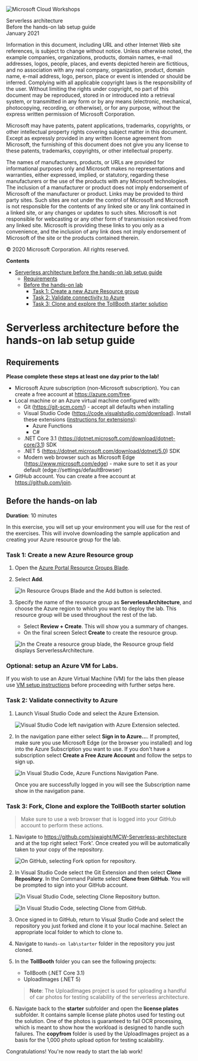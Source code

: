![Microsoft Cloud Workshops](https://github.com/Microsoft/MCW-Template-Cloud-Workshop/raw/master/Media/ms-cloud-workshop.png 'Microsoft Cloud Workshops')

<div class="MCWHeader1">
Serverless architecture
</div>

<div class="MCWHeader2">
Before the hands-on lab setup guide
</div>

<div class="MCWHeader3">
January 2021
</div>

Information in this document, including URL and other Internet Web site references, is subject to change without notice. Unless otherwise noted, the example companies, organizations, products, domain names, e-mail addresses, logos, people, places, and events depicted herein are fictitious, and no association with any real company, organization, product, domain name, e-mail address, logo, person, place or event is intended or should be inferred. Complying with all applicable copyright laws is the responsibility of the user. Without limiting the rights under copyright, no part of this document may be reproduced, stored in or introduced into a retrieval system, or transmitted in any form or by any means (electronic, mechanical, photocopying, recording, or otherwise), or for any purpose, without the express written permission of Microsoft Corporation.

Microsoft may have patents, patent applications, trademarks, copyrights, or other intellectual property rights covering subject matter in this document. Except as expressly provided in any written license agreement from Microsoft, the furnishing of this document does not give you any license to these patents, trademarks, copyrights, or other intellectual property.

The names of manufacturers, products, or URLs are provided for informational purposes only and Microsoft makes no representations and warranties, either expressed, implied, or statutory, regarding these manufacturers or the use of the products with any Microsoft technologies. The inclusion of a manufacturer or product does not imply endorsement of Microsoft of the manufacturer or product. Links may be provided to third party sites. Such sites are not under the control of Microsoft and Microsoft is not responsible for the contents of any linked site or any link contained in a linked site, or any changes or updates to such sites. Microsoft is not responsible for webcasting or any other form of transmission received from any linked site. Microsoft is providing these links to you only as a convenience, and the inclusion of any link does not imply endorsement of Microsoft of the site or the products contained therein.

© 2020 Microsoft Corporation. All rights reserved.

**Contents**

- [Serverless architecture before the hands-on lab setup guide](#serverless-architecture-before-the-hands-on-lab-setup-guide)
  - [Requirements](#requirements)
  - [Before the hands-on lab](#before-the-hands-on-lab)
    - [Task 1: Create a new Azure Resource group](#task-1-create-a-new-azure-resource-group)
    - [Task 2: Validate connectivity to Azure](#task-5-validate-connectivity-to-azure)
    - [Task 3: Clone and explore the TollBooth starter solution](#task-6-download-and-explore-the-tollbooth-starter-solution)

# Serverless architecture before the hands-on lab setup guide

## Requirements

**Please complete these steps at least one day prior to the lab!**

- Microsoft Azure subscription (non-Microsoft subscription). You can create a free account at https://azure.com/free.
- Local machine or an Azure virtual machine configured with:
  - Git (https://git-scm.com/) - accept all defaults when installing
  - Visual Studio Code (https://code.visualstudio.com/download). Install these extensions ([instructions for extensions](https://code.visualstudio.com/docs/editor/extension-gallery)):
    - Azure Functions
    - C#
  - .NET Core 3.1 (https://dotnet.microsoft.com/download/dotnet-core/3.1) SDK
  - .NET 5 (https://dotnet.microsoft.com/download/dotnet/5.0) SDK
  - Modern web browser such as Microsoft Edge (https://www.microsoft.com/edge) - make sure to set it as your default (edge://settings/defaultBrowser)
- GitHub account. You can create a free account at https://github.com/join.

## Before the hands-on lab

**Duration**: 10 minutes

In this exercise, you will set up your environment you will use for the rest of the exercises. This will involve downloading the sample application and creating your Azure resource group for the lab.

### Task 1: Create a new Azure Resource group

1. Open the [Azure Portal Resource Groups Blade](https://portal.azure.com/#blade/HubsExtension/BrowseResourceGroups).

2. Select **Add**.

   ![In Resource Groups Blade and the Add button is selected.](images/Setup/image9.png 'Azure Portal Resoure Groups')

3. Specify the name of the resource group as **ServerlessArchitecture**, and choose the Azure region to which you want to deploy the lab. This resource group will be used throughout the rest of the lab.

   - Select **Review + Create**. This will show you a summary of changes. 
   - On the final screen Select **Create** to create the resource group.

   ![In the Create a resource group blade, the Resource group field displays ServerlessArchitecture.](images/Setup/image10a.png 'Resource group blade')

### Optional: setup an Azure VM for Labs.

If you wish to use an Azure Virtual Machine (VM) for the labs then please use [VM setup instructions](Before%20the%20HOL%20-%20Setup%20Azure%20VM.md) before proceeding with further setps here.

### Task 2: Validate connectivity to Azure

1. Launch Visual Studio Code and select the Azure Extension.

   ![Visual Studio Code left navigation with Azure Extension selected.](images/Setup/image14.png 'Visual Studio Code Azure Extension')

2. In the navigation pane either select **Sign in to Azure...**. If prompted, make sure you use Microsoft Edge (or the browser you installed) and log into the Azure Subscription you want to use. If you don't have a subscription select **Create a Free Azure Account** and follow the setps to sign up.

   ![In Visual Studio Code, Azure Functions Navigation Pane.](images/Setup/image15.png 'Azure Functions Navigation Pane')

   Once you are successfully logged in you will see the Subscription name show in the navigation pane.

### Task 3: Fork, Clone and explore the TollBooth starter solution

> Make sure to use a web browser that is logged into your GitHub account to perform these actions.

1. Navigate to https://github.com/sjwaight/MCW-Serverless-architecture and at the top right select 'Fork'. Once created you will be automatically taken to your copy of the repository.

   ![On GitHub, selecting Fork option for repository.](images/Setup/image16.png 'Select the Fork button to create a copy')

3. In Visual Studio Code select the Git Extension and then select **Clone Repository**. In the Command Palette select **Clone from GitHub**. You will be prompted to sign into your GitHub account.

   ![In Visual Studio Code, selecting Clone Repository button.](images/Setup/image17.png 'Selecting Clone Repository button')

   ![In Visual Studio Code, selecting Clone from GitHub.](images/Setup/image18.png 'Select Clone from GitHub')

2. Once signed in to GitHub, return to Visual Studio Code and select the repository you just forked and clone it to your local machine. Select an appropriate local folder to which to clone to.

5. Navigate to `Hands-on lab\starter` folder in the repository you just cloned.

6. In the **TollBooth** folder you can see the following projects:

   - TollBooth (.NET Core 3.1)
   - UploadImages (.NET 5)
   
   > **Note**: The UploadImages project is used for uploading a handful of car photos for testing scalability of the serverless architecture.

7. Navigate back to the **starter** subfolder and open the **license plates** subfolder. It contains sample license plate photos used for testing out the solution. One of the photos is guaranteed to fail OCR processing, which is meant to show how the workload is designed to handle such failures. The **copyfrom** folder is used by the UploadImages project as a basis for the 1,000 photo upload option for testing scalability.

Congratulations! You're now ready to start the lab work!